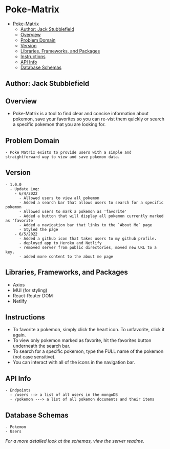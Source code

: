 # Poke-Matrix

- [Poke-Matrix](#poke-matrix)
  - [Author: Jack Stubblefield](#author-jack-stubblefield)
  - [Overview](#overview)
  - [Problem Domain](#problem-domain)
  - [Version](#version)
  - [Libraries, Frameworks, and Packages](#libraries-frameworks-and-packages)
  - [Instructions](#instructions)
  - [API Info](#api-info)
  - [Database Schemas](#database-schemas)

## Author: Jack Stubblefield

## Overview
  - Poke-Matrix is a tool to find clear and concise information about pokemon, save your favorites so you can re-vist them quickly or search a specific pokemon that you are looking for.

## Problem Domain
    - Poke Matrix exists to provide users with a simple and straightforward way to view and save pokemon data.

## Version
    - 1.0.0
      - Update Log:
        - 6/4/2022
          - Allowed users to view all pokemon 
          - Added a search bar that allows users to search for a specific pokemon
          - Allowed users to mark a pokemon as 'favorite'
          - Added a button that will display all pokemon currently marked as 'favorite'
          - Added a navigation bar that links to the `About Me` page
          - Styled the page
        - 6/5/2022
          - Added a github icon that takes users to my github profile.
          - deployed app to Heroku and Netlify
          - removed server from public directories, moved new URL to a key.
          - added more content to the about me page

## Libraries, Frameworks, and Packages

  - Axios
  - MUI (for styling)
  - React-Router DOM
  - Netlify


## Instructions

  - To favorite a pokemon, simply click the heart icon. To unfavorite, click it again.
  - To view only pokemon marked as favorite, hit the favorites button underneath the search bar.
  - To search for a specific pokemon, type the FULL name of the pokemon (not case sensitive).
  - You can interact with all of the icons in the navigation bar.

## API Info
    - Endpoints
      - /users --> a list of all users in the mongoDB
      - /pokemon ---> a list of all pokemon documents and their items


## Database Schemas
    - Pokemon
    - Users
  
  *For a more detailed look at the schemas, view the server readme.*